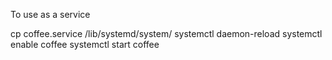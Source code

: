 To use as a service

  cp coffee.service /lib/systemd/system/
  systemctl daemon-reload
  systemctl enable coffee
  systemctl start coffee
